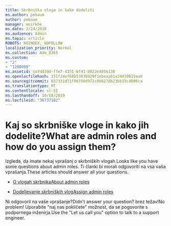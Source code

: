 ```yaml
---
title: Skrbniška vloga in kako dodeliti
ms.author: pebaum
author: pebaum
manager: mnirkhe
ms.date: 2/24/2018
ms.audience: Admin
ms.topic: article
ROBOTS: NOINDEX, NOFOLLOW
localization_priority: Normal
ms.collection: Adm_O365
ms.custom:
- "2"
- "1200008"
ms.assetid: ca7d439d-ffe7-4351-bfd1-b022e4056138
ms.openlocfilehash: 151f2def68b53838929f1ebeaa61a24439815aa0
ms.sourcegitcommit: 037331d71f06750d972c0b6278b23bb15c4806ca
ms.translationtype: MT
ms.contentlocale: sl-SI
ms.lasthandoff: 10/18/2019
ms.locfileid: "36737102"
---
```

# <a name="what-are-admin-roles-and-how-do-you-assign-them"></a><span data-ttu-id="d2da2-102">Kaj so skrbniške vloge in kako jih dodelite?</span><span class="sxs-lookup"><span data-stu-id="d2da2-102">What are admin roles and how do you assign them?</span></span>

<span data-ttu-id="d2da2-103">Izgleda, da imate nekaj vprašanj o skrbniških vlogah.</span><span class="sxs-lookup"><span data-stu-id="d2da2-103">Looks like you have some questions about admin roles.</span></span> <span data-ttu-id="d2da2-104">Ti članki bi morali odgovoriti na vsa vaša vprašanja.</span><span class="sxs-lookup"><span data-stu-id="d2da2-104">These articles should answer all your questions.</span></span>
  
- [<span data-ttu-id="d2da2-105">O vlogah skrbnika</span><span class="sxs-lookup"><span data-stu-id="d2da2-105">About admin roles</span></span>](https://docs.microsoft.com/office365/admin/add-users/about-admin-roles)

- [<span data-ttu-id="d2da2-106">Dodeljevanje skrbniških vlog</span><span class="sxs-lookup"><span data-stu-id="d2da2-106">Assign admin roles</span></span>](https://docs.microsoft.com/office365/admin/add-users/assign-admin-roles)

<span data-ttu-id="d2da2-107">Ni odgovoril na vaše vprašanje?</span><span class="sxs-lookup"><span data-stu-id="d2da2-107">Didn't answer your question?</span></span> <span data-ttu-id="d2da2-108">brez težav!</span><span class="sxs-lookup"><span data-stu-id="d2da2-108">No problem!</span></span> <span data-ttu-id="d2da2-109">Uporabite "naj nas pokličete" možnost, da se pogovorite s podpornega inženirja.</span><span class="sxs-lookup"><span data-stu-id="d2da2-109">Use the "Let us call you" option to talk to a support engineer.</span></span>
  